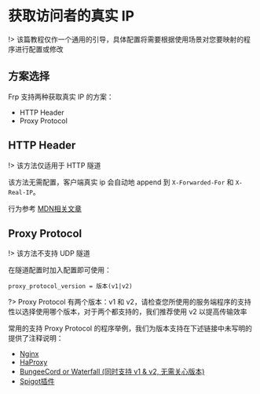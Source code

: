# 获取访问者的真实 IP

!> 该篇教程仅作一个通用的引导，具体配置将需要根据使用场景对您要映射的程序进行配置或修改

## 方案选择

Frp 支持两种获取真实 IP 的方案：
 - HTTP Header
 - Proxy Protocol

## HTTP Header

!> 该方法仅适用于 HTTP 隧道

该方法无需配置，客户端真实 ip 会自动地 append 到 `X-Forwarded-For` 和 `X-Real-IP`。

行为参考 [MDN相关文章](https://developer.mozilla.org/zh-CN/docs/Web/HTTP/Headers/X-Forwarded-For)

## Proxy Protocol

!> 该方法不支持 UDP 隧道

在隧道配置时加入配置即可使用：

```
proxy_protocol_version = 版本(v1|v2)
```

?> Proxy Protocol 有两个版本：v1 和 v2，请检查您所使用的服务端程序的支持性以选择使用哪个版本，对于两个都支持的，我们推荐使用 v2 以提高传输效率

常用的支持 Proxy Protocol 的程序举例，我们为版本支持在下述链接中未写明的提供了注释说明：

 - [Nginx](https://docs.nginx.com/nginx/admin-guide/load-balancer/using-proxy-protocol/)
 - [HaProxy](https://www.haproxy.org/)
 - [BungeeCord or Waterfall (同时支持 v1 & v2, 无需关心版本)](https://www.spigotmc.org/wiki/bungeecord-configuration-guide/)
 - [Spigot插件](https://github.com/thijsa/SpigotProxy)
